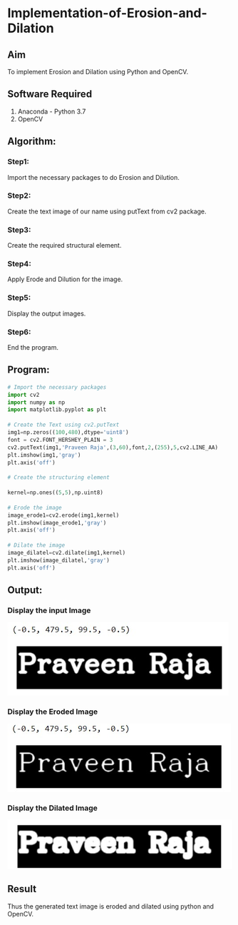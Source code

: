 # Implementation-of-Erosion-and-Dilation
## Aim
To implement Erosion and Dilation using Python and OpenCV.
## Software Required
1. Anaconda - Python 3.7
2. OpenCV
## Algorithm:
### Step1:
Import the necessary packages to do Erosion and Dilution.

### Step2:
Create the text image of our name using putText from cv2 package.

### Step3:
Create the required structural element.

### Step4:
Apply Erode and Dilution for the image.

### Step5:
Display the output images.

### Step6:
End the program.

 
## Program:

``` Python
# Import the necessary packages
import cv2
import numpy as np
import matplotlib.pyplot as plt

# Create the Text using cv2.putText
img1=np.zeros((100,480),dtype='uint8')
font = cv2.FONT_HERSHEY_PLAIN = 3
cv2.putText(img1,'Praveen Raja',(3,60),font,2,(255),5,cv2.LINE_AA)
plt.imshow(img1,'gray')
plt.axis('off')

# Create the structuring element

kernel=np.ones((5,5),np.uint8)

# Erode the image
image_erode1=cv2.erode(img1,kernel)
plt.imshow(image_erode1,'gray')
plt.axis('off')

# Dilate the image
image_dilatel=cv2.dilate(img1,kernel)
plt.imshow(image_dilatel,'gray')
plt.axis('off')

```
## Output:

### Display the input Image
![](./o1.jpg)

### Display the Eroded Image
![](./o2.jpg)

### Display the Dilated Image
![](./o3.jpg)
## Result
Thus the generated text image is eroded and dilated using python and OpenCV.